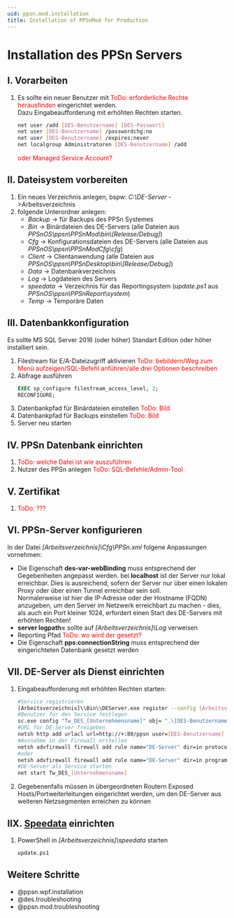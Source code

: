 ```yaml
---
uid: ppsn.mod.installation
title: Installation of PPSnMod for Production
---
```


# Installation des PPSn Servers

## I. Vorarbeiten

1. Es sollte ein neuer Benutzer mit <span style="color:red">ToDo: erforderliche Rechte herausfinden</span> eingerichtet werden.  
   Dazu Eingabeaufforderung mit erhöhten Rechten starten.
   ```bash
   net user /add [DES-Benutzername] [DES-Passwort]
   net user [DES-Benutzername] /passwordchg:no
   net user [DES-Benutzername] /expires:never
   net localgroup Administratoren [DES-Benutzername] /add
   ```
   <span style="color:red">oder Managed Service Account?</span>

## II. Dateisystem vorbereiten

1. Ein neues Verzeichnis anlegen, bspw: <i>C:\DE-Server</i> ->Arbeitsverzeichnis
2. folgende Unterordner anlegen:
    * <i>Backup</i> -> für Backups des PPSn Systemes
    * <i>Bin</i> -> Binärdateien des DE-Servers (alle Dateien aus <i>PPSnOS\\ppsn\\PPSnMod\\bin\\[Release/Debug]</i>)
    * <i>Cfg</i> -> Konfigurationsdateien des DE-Servers (alle Dateien aus <i>PPSnOS\\ppsn\\PPSnModCfg\\cfg</i>)
    * <i>Client</i> -> Clientanwendung (alle Dateien aus <i>PPSnOS\\ppsn\\PPSnDesktop\\bin\\[Release/Debug]</i>)
    * <i>Data</i> -> Datenbankverzeichnis
    * <i>Log</i> -> Logdateien des Servers
    * <i>speedata</i> -> Verzeichnis für das Reportingsystem (<i>update.ps1</i> aus <i>PPSnOS\\ppsn\\PPSnReport\\system</i>)
    * <i>Temp</i> -> Temporäre Daten

## III. Datenbankkonfiguration

Es sollte MS SQL Server 2016 (oder höher) Standart Edition oder höher installiert sein.

1. Filestream für E/A-Dateizugriff aktivieren <span style="color:red">ToDo: bebildern/Weg zum Menü aufzeigen/SQL-Befehl anführen/alle drei Optionen beschreiben</span>
2. Abfrage ausführen
    ```sql
    EXEC sp_configure filestream_access_level, 2;
    RECONFIGURE;
    ```
3. Datenbankpfad für Binärdateien einstellen <span style="color:red">ToDo: Bild</span>
4. Datenbankpfad für Backups einstellen <span style="color:red">ToDo: Bild</span>
5. Server neu starten

## IV. PPSn Datenbank einrichten

1. <span style="color:red">ToDo: welche Datei ist wie auszuführen</span>
2. Nutzer des PPSn anlegen <span style="color:red">ToDo: SQL-Befehle/Admin-Tool</span>

## V. Zertifikat

1. <span style="color:red">ToDo: ???</span>

## VI. PPSn-Server konfigurieren

In der Datei <i>[Arbeitsverzeichnis]\\Cfg\\PPSn.xml</i> folgene Anpassungen vornehmen:

* Die Eigenschaft <b>des-var-webBinding</b> muss entsprechend der Gegebenheiten angepasst werden. bei <b>localhost</b> ist der Server nur lokal erreichbar. Dies is ausreichend, sofern der Server nur über einen lokalen Proxy oder über einen Tunnel erreichbar sein soll.  
    Normalerweise ist hier die IP-Adresse oder der Hostname (FQDN) anzugeben, um den Server im Netzwerk erreichbart zu machen - dies, als auch ein Port kleiner 1024, erfordert einen Start des DE-Servers mit erhöhten Rechten!
* <b>server logpath=</b> sollte auf <i>[Arbeitsverzeichnis]\\Log</i> verweisen
* Reporting Pfad <span style="color:red">ToDo: wo wird der gesetzt?</span>
* Die Eigenschaft <b>pps:connectionString</b> muss entsprechend der eingerichteten Datenbank gesetzt werden

## VII. DE-Server als Dienst einrichten

1. Eingabeaufforderung mit erhöhten Rechten starten:
   ```bash
   #Service registrieren
   [Arbeitsverzeichnis]\\Bin\\DEServer.exe register --config [Arbeitsverzeichnis]\\Cfg\\[Config].xml --name [Unternehmensname]
   #Benutzer für den Service festlegen
   sc.exe config "Tw_DES_[Unternehmensname]" obj= ".\[DES-Benutzername]" password= "[DES-Passwort]"
   #URL für DE-Server freigeben
   netsh http add urlacl url=http://+:80/ppsn user=[DES-Benutzername] listen=yes
   #Ausnahme in der Firewall erstellen
   netsh advfirewall firewall add rule name="DE-Server" dir=in protocol=TCP localport=80 action=allow
   #oder
   netsh advfirewall firewall add rule name="DE-Server" dir=in program="[Arbeitsverzeichnis]\\Bin\\DE-Server.exe" action=allow
   #DE-Server als Service starten
   net start Tw_DES_[Unternehmensname]
   ```
2. Gegebenenfalls müssen in übergeordneten Routern Exposed Hosts/Portweiterleitungen eingerichtet werden, um den DE-Server aus weiteren Netzsegmenten erreichen zu können

## IIX. [Speedata](https://www.speedata.de) einrichten

1. PowerShell in <i>[Arbeitsverzeichnis]\\speedata</i> starten
   ```bash
   update.ps1
   ```

## Weitere Schritte

* @ppsn.wpf.installation
* @des.troubleshooting 
* @ppsn.mod.troubleshooting

